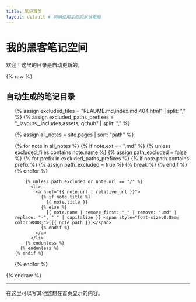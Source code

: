 ```yaml
---
title: 笔记首页
layout: default # 明确使用主题的默认布局
---
```


# 我的黑客笔记空间

欢迎！这里的目录是自动更新的。

<!-- 这是自动目录代码开始的地方 -->
{% raw %}
## 自动生成的笔记目录

<ul>
  {% assign excluded_files = "README.md,index.md,404.html" | split: "," %}
  {% assign excluded_paths_prefixes = "_layouts,_includes,assets,.github" | split: "," %}

  {% assign all_notes = site.pages | sort: "path" %}

  {% for note in all_notes %}
    {% if note.ext == ".md" %}
      {% unless excluded_files contains note.name %}
        {% assign path_excluded = false %}
        {% for prefix in excluded_paths_prefixes %}
          {% if note.path contains prefix %}
            {% assign path_excluded = true %}
            {% break %}
          {% endif %}
        {% endfor %}
        
        {% unless path_excluded or note.url == "/" %}
          <li>
            <a href="{{ note.url | relative_url }}">
              {% if note.title %}
                {{ note.title }}
              {% else %}
                {{ note.name | remove_first: "_" | remove: ".md" | replace: "-", " " | capitalize }} <span style="font-size:0.8em; color:#888;">({{ note.path }})</span>
              {% endif %}
            </a>
          </li>
        {% endunless %}
      {% endunless %}
    {% endif %}
  {% endfor %}
</ul>
{% endraw %}
<!-- 这是自动目录代码结束的地方 -->

---
在这里可以写其他您想在首页显示的内容。
